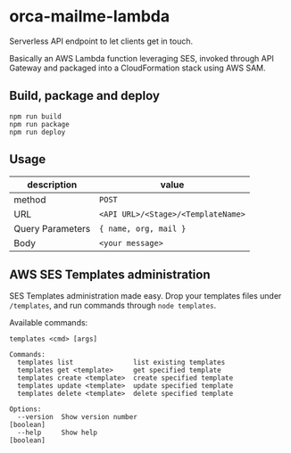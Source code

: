# orca-mailme-lambda

Serverless API endpoint to let clients get in touch.

Basically an AWS Lambda function leveraging SES, invoked through API Gateway and packaged into a CloudFormation stack using AWS SAM.

## Build, package and deploy

    npm run build
    npm run package
    npm run deploy

## Usage

| description      | value                              |
| ---------------- | ---------------------------------- |
| method           | `POST`                             |
| URL              | `<API URL>/<Stage>/<TemplateName>` |
| Query Parameters | `{ name, org, mail }`              |
| Body             | `<your message>`                   |

## AWS SES Templates administration

SES Templates administration made easy.
Drop your templates files under `/templates`, and run commands through `node templates`.

Available commands:

    templates <cmd> [args]

    Commands:
      templates list               list existing templates
      templates get <template>     get specified template
      templates create <template>  create specified template
      templates update <template>  update specified template
      templates delete <template>  delete specified template

    Options:
      --version  Show version number                                       [boolean]
      --help     Show help                                                 [boolean]
